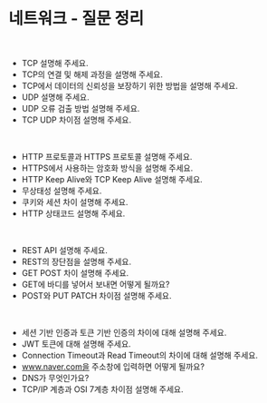 # 네트워크 - 질문 정리

<br>

- TCP 설명해 주세요.
- TCP의 연결 및 해제 과정을 설명해 주세요.
- TCP에서 데이터의 신뢰성을 보장하기 위한 방법을 설명해 주세요.
- UDP 설명해 주세요.
- UDP 오류 검출 방법 설명해 주세요.
- TCP UDP 차이점 설명해 주세요.

<br>

- HTTP 프로토콜과 HTTPS 프로토콜 설명해 주세요.
- HTTPS에서 사용하는 암호화 방식을 설명해 주세요.
- HTTP Keep Alive와 TCP Keep Alive 설명해 주세요.
- 무상태성 설명해 주세요.
- 쿠키와 세션 차이 설명해 주세요.
- HTTP 상태코드 설명해 주세요.

<br>

- REST API 설명해 주세요.
- REST의 장단점을 설명해 주세요.
- GET POST 차이 설명해 주세요.
- GET에 바디를 넣어서 보내면 어떻게 될까요?
- POST와 PUT PATCH 차이점 설명해 주세요.

<br>

- 세션 기반 인증과 토큰 기반 인증의 차이에 대해 설명해 주세요.
- JWT 토큰에 대해 설명해 주세요.
- Connection Timeout과 Read Timeout의 차이에 대해 설명해 주세요.
- www.naver.com을 주소창에 입력하면 어떻게 될까요?
- DNS가 무엇인가요?
- TCP/IP 계층과 OSI 7계층 차이점 설명해 주세요.

<br>
<br>
